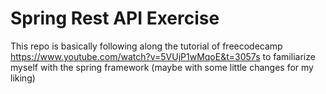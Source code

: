 # Spring Rest API Exercise

This repo is basically following along the tutorial of freecodecamp 
https://www.youtube.com/watch?v=5VUjP1wMqoE&t=3057s to familiarize myself with the 
spring framework (maybe with some little changes for my liking)